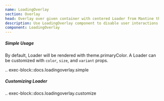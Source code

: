 ```yaml
---
name: LoadingOverlay
section: Overlay
head: Overlay over given container with centered Loader from Mantine theme.
description: Use LoadingOverlay component to disable user interactions and indicate loading state.
component: LoadingOverlay
---
```


##### Simple Usage

By default, Loader will be rendered with theme.primaryColor. A Loader can be customized with `color`, `size`, and
`variant` props.

.. exec-block::docs.loadingoverlay.simple

##### Customizing Loader

.. exec-block::docs.loadingoverlay.customize
